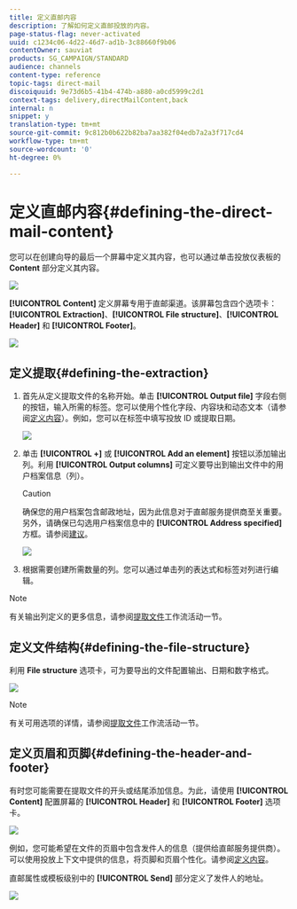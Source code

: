 ```yaml
---
title: 定义直邮内容
description: 了解如何定义直邮投放的内容。
page-status-flag: never-activated
uuid: c1234c06-4d22-46d7-ad1b-3c88660f9b06
contentOwner: sauviat
products: SG_CAMPAIGN/STANDARD
audience: channels
content-type: reference
topic-tags: direct-mail
discoiquuid: 9e73d6b5-41b4-474b-a880-a0cd5999c2d1
context-tags: delivery,directMailContent,back
internal: n
snippet: y
translation-type: tm+mt
source-git-commit: 9c812b0b622b82ba7aa382f04edb7a2a3f717cd4
workflow-type: tm+mt
source-wordcount: '0'
ht-degree: 0%

---
```



# 定义直邮内容{#defining-the-direct-mail-content}

您可以在创建向导的最后一个屏幕中定义其内容，也可以通过单击投放仪表板的 **Content** 部分定义其内容。

![](assets/direct_mail_6.png)

**[!UICONTROL Content]** 定义屏幕专用于直邮渠道。该屏幕包含四个选项卡：**[!UICONTROL Extraction]**、**[!UICONTROL File structure]**、**[!UICONTROL Header]** 和 **[!UICONTROL Footer]**。

![](assets/direct_mail_11.png)

## 定义提取{#defining-the-extraction}

1. 首先从定义提取文件的名称开始。单击 **[!UICONTROL Output file]** 字段右侧的按钮，输入所需的标签。您可以使用个性化字段、内容块和动态文本（请参阅[定义内容](../../designing/using/personalization.md#example-email-personalization)）。例如，您可以在标签中填写投放 ID 或提取日期。

   ![](assets/direct_mail_12.png)

1. 单击 **[!UICONTROL +]** 或 **[!UICONTROL Add an element]** 按钮以添加输出列。利用 **[!UICONTROL Output columns]** 可定义要导出到输出文件中的用户档案信息（列）。

   >[!CAUTION]
   >
   >确保您的用户档案包含邮政地址，因为此信息对于直邮服务提供商至关重要。另外，请确保已勾选用户档案信息中的 **[!UICONTROL Address specified]** 方框。请参阅[建议](../../channels/using/about-direct-mail.md#recommendations)。

   ![](assets/direct_mail_13.png)

1. 根据需要创建所需数量的列。您可以通过单击列的表达式和标签对列进行编辑。

>[!NOTE]
>
>有关输出列定义的更多信息，请参阅[提取文件](../../automating/using/extract-file.md)工作流活动一节。

## 定义文件结构{#defining-the-file-structure}

利用 **File structure** 选项卡，可为要导出的文件配置输出、日期和数字格式。

![](assets/direct_mail_14.png)

>[!NOTE]
>
>有关可用选项的详情，请参阅[提取文件](../../automating/using/extract-file.md)工作流活动一节。

## 定义页眉和页脚{#defining-the-header-and-footer}

有时您可能需要在提取文件的开头或结尾添加信息。为此，请使用 **[!UICONTROL Content]** 配置屏幕的 **[!UICONTROL Header]** 和 **[!UICONTROL Footer]** 选项卡。

![](assets/direct_mail_7.png)

例如，您可能希望在文件的页眉中包含发件人的信息（提供给直邮服务提供商）。可以使用投放上下文中提供的信息，将页脚和页眉个性化。请参阅[定义内容](../../designing/using/personalization.md#example-email-personalization)。

直邮属性或模板级别中的 **[!UICONTROL Send]** 部分定义了发件人的地址。

![](assets/direct_mail_24.png)
